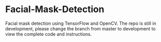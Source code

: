 # Facial-Mask-Detection

Facial mask detection using TensorFlow and OpenCV.
The repo is still in development, please change the branch from master to development to view the complete code and instructions.
